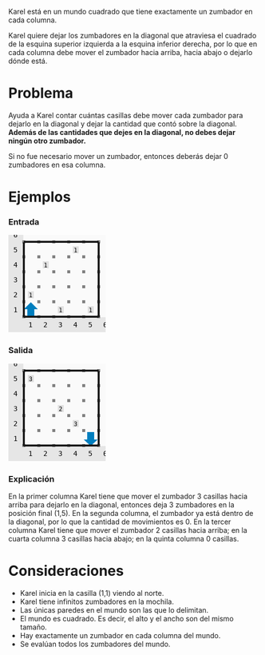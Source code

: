 Karel está en un mundo cuadrado que tiene exactamente un zumbador en cada columna.

Karel quiere dejar los zumbadores en la diagonal que atraviesa el cuadrado de la esquina superior izquierda a la esquina inferior derecha, por lo que en cada columna debe mover el zumbador hacia arriba, hacia abajo o dejarlo dónde está.

# Problema

Ayuda a Karel contar cuántas casillas debe mover cada zumbador para dejarlo en la diagonal y dejar la cantidad que contó sobre la diagonal. **Además de las cantidades que dejes en la diagonal, no debes dejar ningún otro zumbador.**

Si no fue necesario mover un zumbador, entonces deberás dejar 0 zumbadores en esa columna.

# Ejemplos

### Entrada

![Entrada1](sample.in.png)

### Salida

![Salida1](sample.out.png)

### Explicación

En la primer columna Karel tiene que mover el zumbador 3 casillas hacia arriba para dejarlo en la diagonal, entonces deja 3 zumbadores en la posición final (1,5). En la segunda columna, el zumbador ya está dentro de la diagonal, por lo que la cantidad de movimientos es 0. En la tercer columna Karel tiene que mover el zumbador 2 casillas hacia arriba; en la cuarta columna 3 casillas hacia abajo; en la quinta columna 0 casillas.

# Consideraciones

* Karel inicia en la casilla (1,1) viendo al norte.
* Karel tiene infinitos zumbadores en la mochila.
* Las únicas paredes en el mundo son las que lo delimitan.
* El mundo es cuadrado. Es decir, el alto y el ancho son del mismo tamaño.
* Hay exactamente un zumbador en cada columna del mundo.
* Se evalúan todos los zumbadores del mundo.
